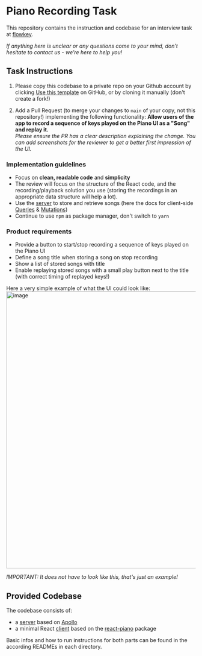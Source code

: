 # Piano Recording Task

This repository contains the instruction and codebase for an interview task at [flowkey](https://www.flowkey.com).

_If anything here is unclear or any questions come to your mind, don’t hesitate to contact us - we’re here to help you!_

## Task Instructions

1. Please copy this codebase to a private repo on your Github account by clicking [Use this template](https://docs.github.com/en/repositories/creating-and-managing-repositories/creating-a-repository-from-a-template) on GitHub, or by cloning it manually (don't create a fork!)

2. Add a Pull Request (to merge your changes to `main` of your copy, not this repository!) implementing the following functionality:
   **Allow users of the app to record a sequence of keys played on the Piano UI as a "Song" and replay it.**<br>
   _Please ensure the PR has a clear description explaining the change. You can add screenshots for the reviewer to get a better first impression of the UI._

### Implementation guidelines

- Focus on **clean, readable code** and **simplicity**
- The review will focus on the structure of the React code, and the recording/playback solution you use (storing the recordings in an appropriate data structure will help a lot).
- Use the [server](server) to store and retrieve songs (here the docs for client-side [Queries](https://www.apollographql.com/docs/react/essentials/queries/) & [Mutations](https://www.apollographql.com/docs/react/essentials/mutations/))
- Continue to use `npm` as package manager, don't switch to `yarn`

### Product requirements

- Provide a button to start/stop recording a sequence of keys played on the Piano UI
- Define a song title when storing a song on stop recording
- Show a list of stored songs with title
- Enable replaying stored songs with a small play button next to the title (with correct timing of replayed keys!)

Here a very simple example of what the UI could look like:
<img width="735" alt="image" src="https://user-images.githubusercontent.com/10008938/61955349-1ce49b80-afbb-11e9-810d-108d27c25a2a.png">

_IMPORTANT: It does not have to look like this, that's just an example!_

## Provided Codebase

The codebase consists of:

- a [server](server/README.md) based on [Apollo](https://www.apollographql.com/)
- a minimal React [client](client/README.md) based on the [react-piano](https://github.com/kevinsqi/react-piano) package

Basic infos and how to run instructions for both parts can be found in the according READMEs in each directory.
